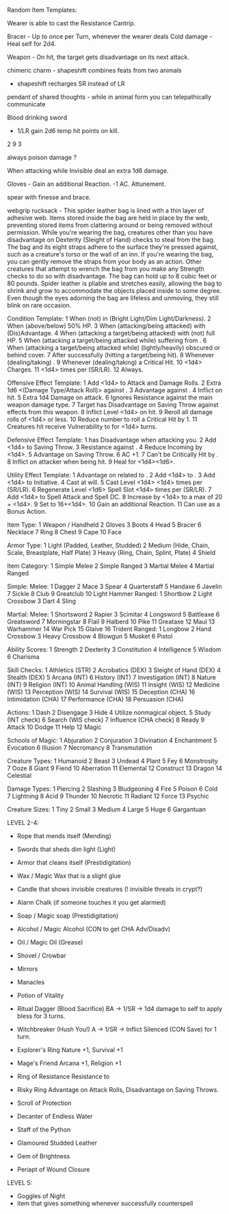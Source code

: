 Random Item Templates:


Wearer is able to cast the Resistance Cantrip.

Bracer - 
Up to once per Turn, whenever the wearer deals Cold damage -
Heal self for 2d4.  

Weapon -
On hit, the target gets disadvantage on its next attack.

chimeric charm - shapeshift combines feats from two animals

 - shapeshift recharges SR instead of LR

pendant of shared thoughts - while in animal form you can telepathically communicate

Blood drinking sword
- 1/LR gain 2d6 temp hit points on kill.

2 9 3

always poison damage  ? 

When attacking while Invisible deal an extra 1d6 damage.


Gloves - Gain an additional Reaction. -1 AC. Attunement.


spear with finesse and brace.


webgrip rucksack - This spider leather bag is lined with a thin layer of adhesive web. 
Items stored inside the bag are held in place by the web, 
preventing stored items from clattering around or being removed without permission. 
While you're wearing the bag, creatures other than you have disadvantage on Dexterity (Sleight of Hand) checks 
to steal from the bag.   The bag and its eight straps adhere to the surface they're pressed against, 
such as a creature's torso or the wall of an inn. If you're wearing the bag, 
you can gently remove the straps from your body as an action. Other creatures that attempt 
to wrench the bag from you make any Strength checks to do so with disadvantage. 
The bag can hold up to 8 cubic feet or 80 pounds. Spider leather is pliable and stretches easily, 
allowing the bag to shrink and grow to accommodate the objects placed inside to some degree.  
 Even though the eyes adorning the bag are lifeless and unmoving, they still blink on rare occasion. 






Condition Template:
  1  When (not) in (Bright Light/Dim Light/Darkness).
  2  When (above/below) 50% HP.
  3  When (attacking/being attacked) with (Dis)Advantage.
  4  When (attacking a target/being attacked) with (not) full HP.
  5  When (attacking a target/being attacked while) suffering from <Condition>.
  6  When (attacking a target/being attacked while) (lightly/heavily) obscured or behind cover. 
  7  After successfully (hitting a target/being hit).
  8  Whenever (dealing/taking) <Damage Type>.
  9  Whenever (dealing/taking) a Critical Hit. 
  10 <1d4> Charges.
  11 <1d4> times per (SR/LR).
  12 Always.

Offensive Effect Template:
  1  Add <1d4> to Attack and Damage Rolls.
  2  Extra 1d6 <(Damage Type/Attack Roll)> against <Creature Type>.
  3  Advantage against <Creature Type>.
  4  Inflict <Weapon Mastery> on hit.
  5  Extra 1d4 <Damage Type> Damage on attack.
  6  Ignores Resistance against the main weapon damage type.
  7  Target has Disadvantage on Saving Throw against effects from this weapon.
  8  Inflict Level <1d4> <School of Magic> <Spell> on hit.
  9  Reroll all damage rolls of <1d4> or less.
  10 Reduce number to roll a Critical Hit by 1.
  11 Creatures hit receive Vulnerability to <Damage Type> for <1d4> turns.

Defensive Effect Template:
  1 <Creature Type> has Disadvantage when attacking you.
  2 Add <1d4> to <Ability Score> Saving Throw. 
  3 Resistance against <Damage Type>.
  4 Reduce Incoming <Damage Type> by <1d4>.
  5 Advantage on <Ability Score> Saving Throw.
  6 AC +1.
  7 Can't be Critically Hit by <Creature Type>.
  8 Inflict <School of Magic> <Spell> on attacker when being hit.
  9 Heal for <1d4><1d6>.

Utility Effect Template:
  1 Advantage on <Skill Check> related to <Creature Type>.
  2 Add <1d4> to <Skill Check>.
  3 Add <1d4> to Initiative.
  4 Cast <School of Magic> <Cantrip> at will.
  5 Cast Level <1d4> <School of Magic> <Spell> <1d4> times per (SR/LR).
  6 Regenerate Level <1d6> Spell Slot <1d4> times per (SR/LR).
  7 Add <1d4> to Spell Attack and Spell DC.
  8 Increase <Ability Score> by <1d4> to a max of 20 + <1d4>.
  9 Set <Ability Score> to 16+<1d4>.
  10 Gain an additional Reaction.
  11 Can use <Action> as a Bonus Action.

Item Type:
  1  Weapon / Handheld
  2  Gloves
  3  Boots
  4  Head
  5  Bracer
  6  Necklace
  7  Ring
  8  Chest
  9  Cape
  10 Face

Armor Type:
  1 Light (Padded, Leather, Studded)
  2 Medium (Hide, Chain, Scale, Breastplate, Half Plate)
  3 Heavy (Ring, Chain, Splint, Plate)
  4 Shield

Item Category:
  1 Simple Melee
  2 Simple Ranged
  3 Martial Melee
  4 Martial Ranged

Simple:
  Melee:
    1  Dagger
    2  Mace
    3  Spear
    4  Quarterstaff
    5  Handaxe
    6  Javelin
    7  Sickle
    8  Club
    9  Greatclub
    10 Light Hammer
  Ranged:
    1 Shortbow
    2 Light Crossbow
    3 Dart
    4 Sling

Martial:
  Melee:
    1  Shortsword
    2  Rapier
    3  Scimitar
    4  Longsword
    5  Battleaxe
    6  Greatsword
    7  Morningstar
    8  Flail
    9  Halberd
    10 Pike
    11 Greataxe
    12 Maul
    13 Warhammer
    14 War Pick
    15 Glaive
    16 Trident
  Ranged:
    1 Longbow
    2 Hand Crossbow
    3 Heavy Crossbow
    4 Blowgun
    5 Musket
    6 Pistol

Ability Scores:
  1 Strength
  2 Dexterity
  3 Constitution
  4 Intelligence
  5 Wisdom
  6 Charisma

Skill Checks:
  1  Athletics (STR)
  2  Acrobatics (DEX)
  3  Sleight of Hand (DEX)
  4  Stealth (DEX)
  5  Arcana (INT)
  6  History (INT)
  7  Investigation (INT)
  8  Nature (INT)
  9  Religion (INT)
  10 Animal Handling (WIS)
  11 Insight (WIS)
  12 Medicine (WIS)
  13 Perception (WIS)
  14 Survival (WIS)
  15 Deception (CHA)
  16 Intimidation (CHA)
  17 Performance (CHA)
  18 Persuasion (CHA)

Actions:
  1  Dash
  2  Disengage
  3  Hide
  4  Utilize nonmagical object.
  5  Study (INT check)
  6  Search (WIS check)
  7  Influence (CHA check)
  8  Ready
  9  Attack
  10 Dodge
  11 Help
  12 Magic

Schools of Magic:
  1 Abjuration
  2 Conjuration
  3 Divination
  4 Enchantment
  5 Evocation
  6 Illusion
  7 Necromancy
  8 Transmutation

Creature Types:
 1  Humanoid
 2  Beast 
 3  Undead
 4  Plant
 5  Fey
 6  Monstrosity
 7  Ooze
 8  Giant
 9  Fiend
 10 Aberration
 11 Elemental
 12 Construct
 13 Dragon
 14 Celestial

Damage Types:
1  Piercing
2  Slashing
3  Bludgeoning
4  Fire
5  Poison
6  Cold
7  Lightning
8  Acid
9  Thunder
10 Necrotic
11 Radiant
12 Force
13 Psychic



Creature Sizes:
1 Tiny
2 Small
3 Medium
4 Large
5 Huge
6 Gargantuan



LEVEL 2-4:

- Rope that mends itself (Mending)
- Swords that sheds dim light (Light)
- Armor that cleans itself (Prestidigitation)

- Wax / Magic Wax that is a slight glue
- Candle that shows invisible creatures (! invisible threats in crypt?)

- Alarm Chalk (if someone touches it you get alarmed)

- Soap / Magic soap (Prestidigitation)

- Alcohol / Magic Alcohol (CON to get CHA Adv/Disadv)

- Oil / Magic Oil (Grease)
- Shovel / Crowbar

- Mirrors
- Manacles 

- Potion of Vitality

- Ritual Dagger 
  (Blood Sacrifice)
    BA -> 1/SR -> 1d4 damage to self to apply bless for 3 turns.  

- Witchbreaker
    (Hush You!)
      A -> 1/SR -> Inflict Silenced (CON Save) for 1 turn.

- Explorer's Ring
  Nature +1, Survival +1

- Mage's Friend
  Arcana +1, Religion +1

- Ring of <Type> Resistance
  Resistance to <Type>

- Risky Ring
  Advantage on Attack Rolls, Disadvantage on Saving Throws.



- Scroll of Protection
- Decanter of Endless Water
- Staff of the Python
- Glamoured Studded Leather
- Gem of Brightness

- Periapt of Wound Closure

LEVEL 5:
- Goggles of Night
- item that gives something whenever successfully counterspell







